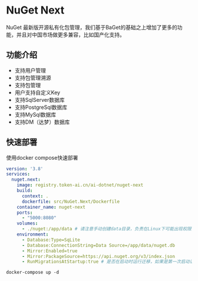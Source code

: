 # NuGet Next

NuGet 最新版开源私有化包管理，我们基于BaGet的基础之上增加了更多的功能，并且对中国市场做更多兼容，比如国产化支持。

## 功能介绍

- 支持用户管理
- 支持包管理溯源
- 支持包管理
- 用户支持自定义Key
- 支持SqlServer数据库
- 支持PostgreSql数据库
- 支持MySql数据库
- 支持DM（达梦）数据库


## 快速部署

使用docker compose快速部署

```yaml
version: '3.8'
services:
  nuget.next:
    image: registry.token-ai.cn/ai-dotnet/nuget-next
    build:
      context: .
      dockerfile: src/NuGet.Next/Dockerfile
    container_name: nuget-next
    ports:
      - "5000:8080"
    volumes:
      - ./nuget:/app/data # 请注意手动创建data目录，负责在Linux下可能出现权限问题导致无法写入
    environment:
      - Database:Type=SqLite
      - Database:ConnectionString=Data Source=/app/data/nuget.db
      - Mirror:Enabled=true
      - Mirror:PackageSource=https://api.nuget.org/v3/index.json
      - RunMigrationsAtStartup:true # 是否在启动时运行迁移，如果是第一次启动请设置为true

```

```shell
docker-compose up -d
```